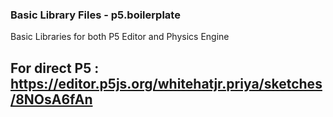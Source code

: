 ### Basic Library Files - p5.boilerplate
Basic Libraries for both P5 Editor and Physics Engine

## For direct P5 : https://editor.p5js.org/whitehatjr.priya/sketches/8NOsA6fAn
